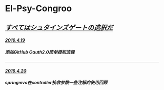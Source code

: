 # El-Psy-Congroo

## <u>*すべてはシュタインズゲートの选択だ*</u>

#### *<u>2019.4.19</u>*  

##### 添加GitHub Oauth2.0简单授权流程

------

#### *<u>2019.4.20</u>*

##### springmvc在controller接收参数一些注解的使用回顾

